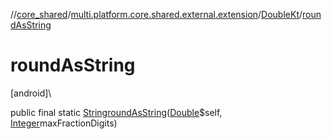 //[core_shared](../../../index.md)/[multi.platform.core.shared.external.extension](../index.md)/[DoubleKt](index.md)/[roundAsString](round-as-string.md)

# roundAsString

[android]\

public final static [String](https://developer.android.com/reference/kotlin/java/lang/String.html)[roundAsString](round-as-string.md)([Double](https://developer.android.com/reference/kotlin/java/lang/Double.html)$self, [Integer](https://developer.android.com/reference/kotlin/java/lang/Integer.html)maxFractionDigits)
